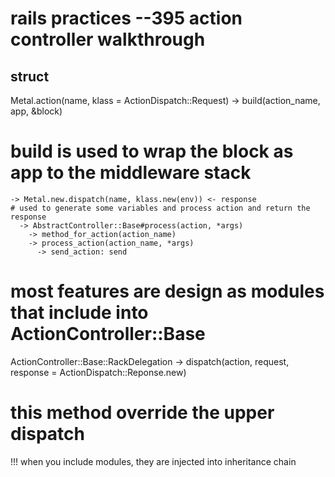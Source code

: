 # rails practices --395 action controller walkthrough

## struct


Metal.action(name, klass = ActionDispatch::Request)
  -> build(action_name, app, &block)
  # build is used to wrap the block as app to the middleware stack
    -> Metal.new.dispatch(name, klass.new(env)) <- response
    # used to generate some variables and process action and return the response
      -> AbstractController::Base#process(action, *args)
        -> method_for_action(action_name)
        -> process_action(action_name, *args)
          -> send_action: send

# most features are design as modules that include into ActionController::Base
ActionController::Base::RackDelegation
  -> dispatch(action, request, response = ActionDispatch::Reponse.new)
  # this method override the upper dispatch

!!! when you include modules, they are injected into inheritance chain
